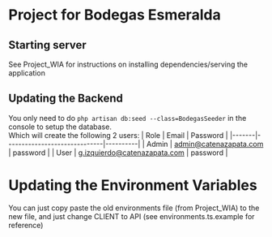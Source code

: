 # Project for Bodegas Esmeralda

## Starting server
See Project_WIA for instructions on installing dependencies/serving the application 

## Updating the Backend
You only need to do `php artisan db:seed --class=BodegasSeeder` in the console to setup the database. </br>
Which will create the following 2 users:
| Role  | Email                        | Password |
|-------|------------------------------|----------|
| Admin | admin@catenazapata.com       | password |
| User  | g.izquierdo@catenazapata.com | password |

# Updating the Environment Variables
You can just copy paste the old environments file (from Project_WIA) to the new file, and just change CLIENT to API (see environments.ts.example for reference)